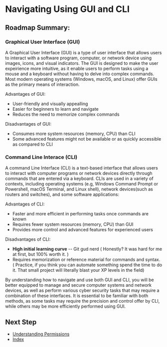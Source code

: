 # Navigating Using GUI and CLI

## Roadmap Summary:
### Graphical User Interface (GUI)
A Graphical User Interface (GUI) is a type of user interface that allows users to interact with a software program, computer, or network device using images, icons, and visual indicators. The GUI is designed to make the user expeirience more intuitive, as it enable users to perform tasks using a mouse and a keyboard without having to delve into complex commands. Most modern operating systems (Windows, macOS, and Linux) offer GUIs as the primary means of interaction.

Advantages of GUI:
  - User-friendly and visually appealling
  - Easier for beginners to learn and navigate
  - Reduces the need to memorize complex commands

Disadvantages of GUI:
  - Consumes more system resources (memory, CPU) than CLI
  - Some advanced features might not be available or as quickly accessible as compared to CLI

### Command Line Interace (CLI)
A command Line Interface (CLI) is a text-based interface that allows users to interact with computer programs or network devices directly through commands that are entered via a keyboard. CLIs are used in a variety of contexts, including operating systems (e.g, Windows Command Prompt or Powershell, macOS Terminal, and Linux shell), network devices(such as routers and switches), and some software applications:

Advantages of CLI:
  - Faster and more efficient in performing tasks once commands are known
  - Requires fewer system resources (memory, CPU) than GUI
  - Provides more control and advanced features for experienced users

Disadvantages of CLI:
  - **High initial learning curve** -- Git gud nerd ( Honestly? It was hard for me at first, but 100% worth it. )
  - Requires memorization or reference material for commands and syntax. ( Practice, if you think you can automate something spend the time to do it. That small project will literally blast your XP levels in the field)

By understanding how to navigate and use both GUI and CLI, you will be better equipped to manage and secure computer systems and network devices, as well as perform various cyber security tasks that may require a combination of these interfaces. It is essential to be familiar with both methods, as some tasks may require the precision and control offer by CLI, while others may be more efficiently performed using GUI.
## Next Step
- [Understanding Permissions](https://github.com/Sisu-Sus/CyberSec-RoadMap/blob/main/Operating_Systems/Understand_Permissions.md)
- [Index](https://github.com/Sisu-Sus/CyberSec-RoadMap/blob/main/index.md)
